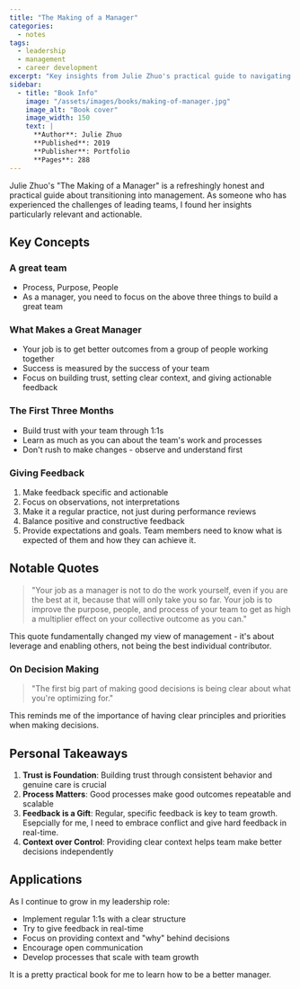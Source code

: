 ```yaml
---
title: "The Making of a Manager"
categories:
  - notes
tags:
  - leadership
  - management
  - career development
excerpt: "Key insights from Julie Zhuo's practical guide to navigating the transition into management"
sidebar:
  - title: "Book Info"
    image: "/assets/images/books/making-of-manager.jpg"
    image_alt: "Book cover"
    image_width: 150
    text: |
      **Author**: Julie Zhuo  
      **Published**: 2019  
      **Publisher**: Portfolio  
      **Pages**: 288
---
```


Julie Zhuo's "The Making of a Manager" is a refreshingly honest and practical guide about transitioning into management. As someone who has experienced the challenges of leading teams, I found her insights particularly relevant and actionable.

## Key Concepts

### A great team
- Process, Purpose, People
- As a manager, you need to focus on the above three things to build a great team

### What Makes a Great Manager
- Your job is to get better outcomes from a group of people working together
- Success is measured by the success of your team
- Focus on building trust, setting clear context, and giving actionable feedback

### The First Three Months
- Build trust with your team through 1:1s
- Learn as much as you can about the team's work and processes
- Don't rush to make changes - observe and understand first

### Giving Feedback
1. Make feedback specific and actionable
2. Focus on observations, not interpretations
3. Make it a regular practice, not just during performance reviews
4. Balance positive and constructive feedback
5. Provide expectations and goals. Team members need to know what is expected of them and how they can achieve it.

## Notable Quotes

> "Your job as a manager is not to do the work yourself, even if you are the best at it, because that will only take you so far. Your job is to improve the purpose, people, and process of your team to get as high a multiplier effect on your collective outcome as you can."

This quote fundamentally changed my view of management - it's about leverage and enabling others, not being the best individual contributor.

### On Decision Making
> "The first big part of making good decisions is being clear about what you're optimizing for."

This reminds me of the importance of having clear principles and priorities when making decisions.

## Personal Takeaways

1. **Trust is Foundation**: Building trust through consistent behavior and genuine care is crucial
2. **Process Matters**: Good processes make good outcomes repeatable and scalable
3. **Feedback is a Gift**: Regular, specific feedback is key to team growth. Esepcially for me, I need to embrace conflict and give hard feedback in real-time.
4. **Context over Control**: Providing clear context helps team make better decisions independently

## Applications

As I continue to grow in my leadership role:
- Implement regular 1:1s with a clear structure
- Try to give feedback in real-time
- Focus on providing context and "why" behind decisions
- Encourage open communication
- Develop processes that scale with team growth

It is a pretty practical book for me to learn how to be a better manager.